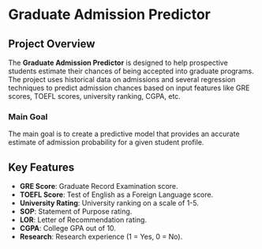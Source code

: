 # Graduate Admission Predictor

## Project Overview
The **Graduate Admission Predictor** is designed to help prospective students estimate their chances of being accepted into graduate programs. The project uses historical data on admissions and several regression techniques to predict admission chances based on input features like GRE scores, TOEFL scores, university ranking, CGPA, etc.

### Main Goal
The main goal is to create a predictive model that provides an accurate estimate of admission probability for a given student profile.

## Key Features
- **GRE Score**: Graduate Record Examination score.
- **TOEFL Score**: Test of English as a Foreign Language score.
- **University Rating**: University ranking on a scale of 1-5.
- **SOP**: Statement of Purpose rating.
- **LOR**: Letter of Recommendation rating.
- **CGPA**: College GPA out of 10.
- **Research**: Research experience (1 = Yes, 0 = No).

